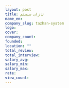 ```yaml
---
layout: post
title: تاژان سیستم
name_en: 
company_slug: tazhan-system
logo: 
cover: 
company_count:
founded:
location: ""
total_review: 
total_interview: 
salary_avg: 
salary_min: 
salary_max: 
rate: 
view_count: 
---
```


